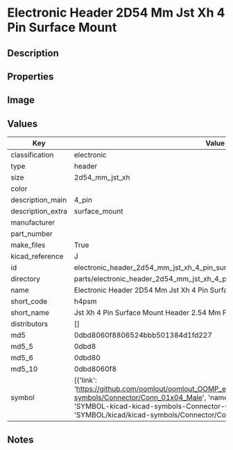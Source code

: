 # Electronic Header 2D54 Mm Jst Xh 4 Pin Surface Mount

## Description

## Properties


## Image


## Values

| Key | Value |
| --- | --- |
| classification | electronic |
| type | header |
| size | 2d54_mm_jst_xh |
| color |  |
| description_main | 4_pin |
| description_extra | surface_mount |
| manufacturer |  |
| part_number |  |
| make_files | True |
| kicad_reference | J |
| id | electronic_header_2d54_mm_jst_xh_4_pin_surface_mount |
| directory | parts/electronic_header_2d54_mm_jst_xh_4_pin_surface_mount |
| name | Electronic Header 2D54 Mm Jst Xh 4 Pin Surface Mount |
| short_code | h4psm |
| short_name | Jst Xh 4 Pin Surface Mount Header 2.54 Mm Pitch |
| distributors | [] |
| md5 | 0dbd8060f8806524bbb501384d1fd227 |
| md5_5 | 0dbd8 |
| md5_6 | 0dbd80 |
| md5_10 | 0dbd8060f8 |
| symbol | [{'link': 'https://github.com/oomlout/oomlout_OOMP_eda_V2/tree/main/SYMBOL/kicad/kicad-symbols/Connector/Conn_01x04_Male', 'name': 'Connector : Conn_01x04_Male', 'id': 'SYMBOL-kicad-kicad-symbols-Connector-Conn_01x04_Male', 'directory': 'SYMBOL/kicad/kicad-symbols/Connector/Conn_01x04_Male/'}] |

## Notes

